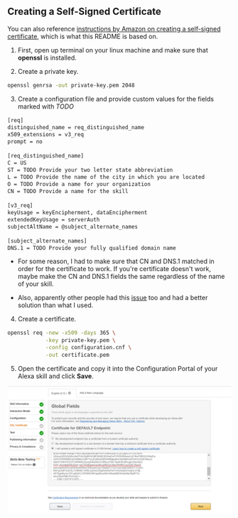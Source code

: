 ## Creating a Self-Signed Certificate

You can also reference [instructions by Amazon on creating a self-signed
certificate](https://developer.amazon.com/public/solutions/alexa/alexa-skills-kit/docs/testing-an-alexa-skill#create-a-private-key-and-self-signed-certificate-for-testing),
which is what this README is based on.

1. First, open up terminal on your linux machine and make sure that
**openssl** is installed.

2. Create a private key.
```bash
openssl genrsa -out private-key.pem 2048
```

3. Create a configuration file and provide custom values for the fields
marked with *TODO*
```
[req]
distinguished_name = req_distinguished_name
x509_extensions = v3_req
prompt = no

[req_distinguished_name]
C = US
ST = TODO Provide your two letter state abbreviation
L = TODO Provide the name of the city in which you are located
O = TODO Provide a name for your organization
CN = TODO Provide a name for the skill

[v3_req]
keyUsage = keyEncipherment, dataEncipherment
extendedKeyUsage = serverAuth
subjectAltName = @subject_alternate_names

[subject_alternate_names]
DNS.1 = TODO Provide your fully qualified domain name
```

* For some reason, I had to make sure that CN and DNS.1 matched in order for
the certificate to work. If you're certificate doesn't work, maybe make the CN
and DNS.1 fields the same regardless of the name of your skill.

* Also, apparently other people had this
[issue](https://github.com/sushilks/alexaHarmonyApp/issues/7) too and had a
better solution than what I used.

4. Create a certificate.
```bash
openssl req -new -x509 -days 365 \
            -key private-key.pem \
            -config configuration.cnf \
            -out certificate.pem
```

5. Open the certificate and copy it into the Configuration Portal of your Alexa
skill and click **Save**.

![ssl certificate](https://github.com/hanstxu/alexa_endpoint_cpp/blob/master/screenshots/ssl_certificate.png)